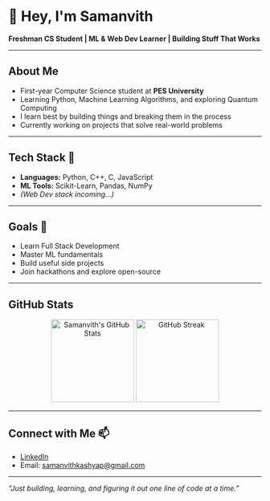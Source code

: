 # 👋 Hey, I'm Samanvith

**Freshman CS Student | ML & Web Dev Learner | Building Stuff That Works**

---

## About Me
- First-year Computer Science student at **PES University**
- Learning Python, Machine Learning Algorithms, and exploring Quantum Computing
- I learn best by building things and breaking them in the process
- Currently working on projects that solve real-world problems

---

## Tech Stack 🧰
- **Languages:** Python, C++, C, JavaScript  
- **ML Tools:** Scikit-Learn, Pandas, NumPy  
- *(Web Dev stack incoming...)*

---

## Goals 🎯
- Learn Full Stack Development  
- Master ML fundamentals  
- Build useful side projects  
- Join hackathons and explore open-source

---

## GitHub Stats

<p align="center">
  <img src="https://github-readme-stats.vercel.app/api?username=samanvithkashyap&show_icons=true&theme=radical" alt="Samanvith's GitHub Stats" height="165"/>
  <img src="https://github-readme-streak-stats.herokuapp.com?user=samanvithkashyap&theme=radical&hide_border=false" alt="GitHub Streak" height="165"/>
</p>

---

## Connect with Me 📫
- [LinkedIn](https://www.linkedin.com/in/samanvith-kashyap/)  
- Email: samanvithkashyap@gmail.com

---

*“Just building, learning, and figuring it out one line of code at a time.”*
